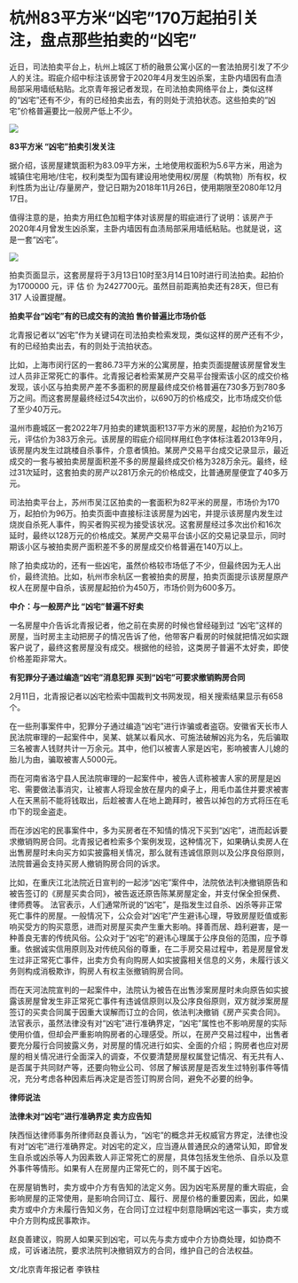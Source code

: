 # 杭州83平方米“凶宅”170万起拍引关注，盘点那些拍卖的“凶宅”

近日，司法拍卖平台上，杭州上城区丁桥的融景公寓小区的一套法拍房引发了不少人的关注。瑕疵介绍中标注该房曾于2020年4月发生凶杀案，主卧内墙因有血渍局部采用墙纸粘贴。北京青年报记者发现，在司法拍卖网络平台上，类似这样的“凶宅”还有不少，有的已经拍卖出去，有的则处于流拍状态。这些拍卖的“凶宅”价格普遍要比一般房产低上不少。

![](https://inews.gtimg.com/newsapp_bt/0/15660574003/1000)

**83平方米 “凶宅”拍卖引发关注**

据介绍，该房屋建筑面积为83.09平方米，土地使用权面积为5.6平方米，用途为城镇住宅用地/住宅，权利类型为国有建设用地使用权/房屋（构筑物）所有权，权利性质为出让/存量房产，登记日期为2018年11月26日，使用期限至2080年12月17日。

值得注意的是，拍卖方用红色加粗字体对该房屋的瑕疵进行了说明：该房产于2020年4月曾发生凶杀案，主卧内墙因有血渍局部采用墙纸粘贴。也就是说，这是一套“凶宅”。

![](https://inews.gtimg.com/newsapp_bt/0/15660574004/1000)

拍卖页面显示，这套房屋将于3月13日10时至3月14日10时进行司法拍卖。起拍价为1700000 元，评 估 价
为2427700元。虽然目前距离拍卖还有28天，但已有317 人设置提醒。

**拍卖平台“凶宅”有的已成交有的流拍 售价普遍比市场价低**

北青报记者以“凶宅”作为关键词在司法拍卖检索发现，类似这样的房产还有不少，有的已经拍卖出去，有的则处于流拍状态。

比如，上海市闵行区的一套86.73平方米的公寓房屋，拍卖页面提醒该房屋曾发生过人员非正常死亡的事件。北青报记者检索某房产交易平台搜索该小区的成交价格发现，该小区与拍卖房产差不多面积的房屋最终成交价格普遍在730多万到780多万之间。而这套房屋最终经过54次出价，以690万的价格成交，比市场成交价低了至少40万元。

温州市鹿城区一套2022年7月拍卖的建筑面积137平方米的房屋，起拍价为216万元，评估价为383万余元。该房屋的瑕疵介绍同样用红色字体标注着2013年9月，该房屋内发生过跳楼自杀事件，介意者慎拍。某房产交易平台成交记录显示，最近成交的一套与被拍卖房屋面积差不多的房屋最终成交价格为328万余元。最终，经过31次延时，这套拍卖的房产以281万余元的价格成交，比普通房屋便宜了40多万元。

司法拍卖平台上，苏州市吴江区拍卖的一套面积为82平米的房屋，市场价为170万，起拍价为96万。拍卖页面中直接标注该房屋为凶宅，并提示该房屋内发生过烧炭自杀死人事件，购买者购买视为接受该状况。这套房屋经过多次出价和16次延时，最终以128万元的价格成交。某房产交易平台该小区的交易记录显示，同时期该小区与被拍卖房产面积差不多的房屋成交价格普遍在140万以上。

除了拍卖成功的，还有一些凶宅，虽然价格较市场低了不少，但最终因为无人出价，最终流拍。比如，杭州市余杭区一套被拍卖的房屋，拍卖页面提示该房屋原产权人在房屋中自杀，该房屋起拍价为450万，市场价则为600多万。

**中介：与一般房产比 “凶宅”普遍不好卖**

一名房屋中介告诉北青报记者，他之前在卖房的时候也曾经碰到过
“凶宅”这样的房屋，当时房主主动把房子的情况告诉了他，他带客户看房的时候就把情况如实跟客户说了，最终这套房屋没有成交。根据他的经验，这类房子普遍不太好卖，即使价格差距非常大。

**有犯罪分子通过编造“凶宅”消息犯罪 买到“凶宅”可要求撤销购房合同**

2月11日，北青报记者以凶宅检索中国裁判文书网发现，相关搜索结果显示有658个。

在一些刑事案件中，犯罪分子通过编造“凶宅”进行诈骗或者盗窃。安徽省天长市人民法院审理的一起案件中，吴某、姚某以看风水、可施法破解凶兆为名，先后骗取三名被害人钱财共计一万余元。其中，他们以被害人家是凶宅，影响被害人儿媳的胎儿为由，骗取被害人5000元。

而在河南省洛宁县人民法院审理的一起案件中，被告人谎称被害人家的房屋是凶宅、需要做法事消灾，让被害人将现金放在屋内的桌子上，用毛巾盖住并要求被害人在天黑前不能将钱取出，后趁被害人在地上跪拜时，被告以掉包的方式将压在毛巾下的现金盗走。

而在涉凶宅的民事案件中，多为买房者在不知情的情况下买到“凶宅”，进而起诉要求撤销购房合同。北青报记者检索多个案例发现，这种情况下，如果确认卖房人在出售房屋时未向买方如实披露相关情况，那么就有违诚信原则以及公序良俗原则，法院普遍会支持买房人撤销购房合同的诉求。

比如，在重庆江北法院近日宣判的一起涉“凶宅”案件中，法院依法判决撤销原告和被告签订的《房屋买卖合同》，被告返还原告陈某房屋定金，并支付保全担保费、律师费等。
法官表示，人们通常所说的“凶宅”，是指发生过自杀、凶杀等非正常死亡事件的房屋。一般情况下，公众会对“凶宅”产生避讳心理，导致房屋贬值或影响买受方的购买意愿，进而对房屋买卖产生重大影响。择善而居、趋利避害，是一种善良无害的传统风俗。公众对于“凶宅”的避讳心理属于公序良俗的范围，应予尊重。依据诚实信用原则及对传统风俗的尊重，在二手房交易过程中，若是房屋曾发生过非正常死亡事件，出卖方负有向购房人如实披露相关信息的义务，未履行该义务则构成消极欺诈，购房人有权主张撤销购房合同。

而在天河法院宣判的一起案件中，法院认为被告在出售涉案房屋时未向原告如实披露该房屋曾发生非正常死亡事件有违诚信原则以及公序良俗原则，双方就涉案房屋签订的买卖合同属于因重大误解而订立的合同，依法判决撤销《房产买卖合同》。法官表示，虽然法律没有对“凶宅”进行准确界定，“凶宅”属性也不影响房屋的实际使用价值，但却会严重影响购房者的心理感受。所以，在房产交易过程中，出售者要充分履行合同披露义务，对房屋的情况进行如实、全面的介绍；购房者也应对房屋的相关情况进行全面深入的调查，不仅要清楚房屋权属登记情况、有无共有人、是否属于共同财产等，还要向物业公司、邻居了解该房屋是否发生过特别事件等情况，充分考虑各种因素后再决定是否签订购房合同，避免不必要的纷争。

**律师说法**

**法律未对“凶宅”进行准确界定 卖方应告知**

陕西恒达律师事务所律师赵良善认为，“凶宅”的概念并无权威官方界定，法律也没有对“凶宅”进行准确界定。对凶宅的定义，应当遵从普通民众的通常认知，即曾发生自杀或凶杀等人为因素致人非正常死亡的房屋，具体包括发生他杀、自杀以及意外事件等情形。如果有人在房屋内正常死亡的，则不属于凶宅。

在房屋销售时，卖方或中介方有告知的法定义务。因为凶宅系房屋的重大瑕疵，会影响房屋的正常使用，是影响合同订立、履行、房屋价格的重要因素，因此，如果卖方或中介方未履行告知义务，在合同订立过程中刻意隐瞒凶宅这一事实，卖方或中介方则构成民事欺诈。

赵良善建议，购房人如果买到凶宅，可以先与卖方或中介方协商处理，如协商不成，可诉诸法院，要求法院判决撤销双方的合同，维护自己的合法权益。

文/北京青年报记者 李铁柱

